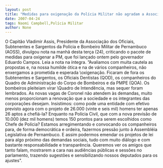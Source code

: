```yaml
---
layout: post
title: "Medidas para oxigenação da Polícia Militar não agradam a Associação dos Oficiais"
date: 2007-04-24
tags: Naomi Campbell,Polícia Militar
author: None
---
```

O Capitão Vladimir Assis, Presidente da Associação dos Oficiais, Subtenentes e Sargentos da Polícia e Bombeiro Militar de Pernambuco (AOSS), divulgou nota na manhã desta terça (24), criticando o pacote de medidas para oxigenar a PM, que foi lançado ontem pelo governador Eduardo Campos. 
Leia a nota na íntegra.
”Avaliamos com muita cautela as propostas e, na nossa humilde ótica e na de vários companheiros, não enxergamos a prometida e esperada \oxigenação\. 
Ficaram de fora os Subtenentes e Sargentos, os Oficiais Dentistas (QOD), os companheiros do Quadro de Administração do Corpo de Bombeiros e da PMPE (QOA).
Os bombeiros pleiteiam virar \Quadro de Intendência\, mas sequer foram lembrados.
As novas vagas de Coronel não atendem às demandas, muito menos proporcionam a renovação que a sociedade e os integrantes das corporações desejam.
Insistimos: como pode uma entidade com efetivo previsto agora com o projeto de 26.000 (vinte e seis mil) homens ter apenas 26 aptos a chefiá-la? Enquanto na Polícia Civil, que com a nova previsão de 10.000 (dez mil homens) temos 150 prontos para serem escolhidos como Chefe de Polícia?
Estamos arregimentando e convocando os companheiros para, de forma democrática e ordeira, fazermos pressão junto à Assembléia Legislativa de Pernambuco.&nbsp;E assim podermos emendar os projetos de lei para algo próximo das demandas sociais, tudo com muito diálogo e com bastante responsabilidade e transparência.
Queremos ver os amigos que tanto falam, mostrarem a cara nas audiências públicas e sessões no parlamento, trazendo sugestões e sensibilizando nossos deputados para os ajustes\". 